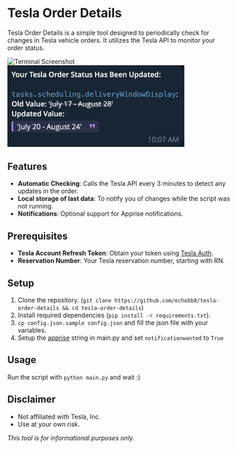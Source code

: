 # Tesla Order Details

Tesla Order Details is a simple tool designed to periodically check for changes in Tesla vehicle orders. It utilizes the Tesla API to monitor your order status.

![Terminal Screenshot](docs/image-2.png)
<img src="docs/image-1.png" alt="Telegram" width="400"/>

## Features
- **Automatic Checking**: Calls the Tesla API every 3 minutes to detect any updates in the order.
- **Local storage of last data**: To notify you of changes while the script was not running.
- **Notifications**: Optional support for Apprise notifications.

## Prerequisites
- **Tesla Account Refresh Token**: Obtain your token using [Tesla Auth](https://github.com/adriankumpf/tesla_auth).
- **Reservation Number**: Your Tesla reservation number, starting with RN.

## Setup
1. Clone the repository. (`git clone https://github.com/echobb8/tesla-order-details && cd tesla-order-details`)
2. Install required dependencies (`pip install -r requirements.txt`).
3. `cp config.json.sample config.json` and fill the json file with your variables.
4. Setup the [apprise](https://github.com/caronc/apprise) string in main.py and set `notificationwanted` to `True`

## Usage
Run the script with `python main.py` and wait :) 

## Disclaimer
- Not affiliated with Tesla, Inc.
- Use at your own risk.

*This tool is for informational purposes only.*
